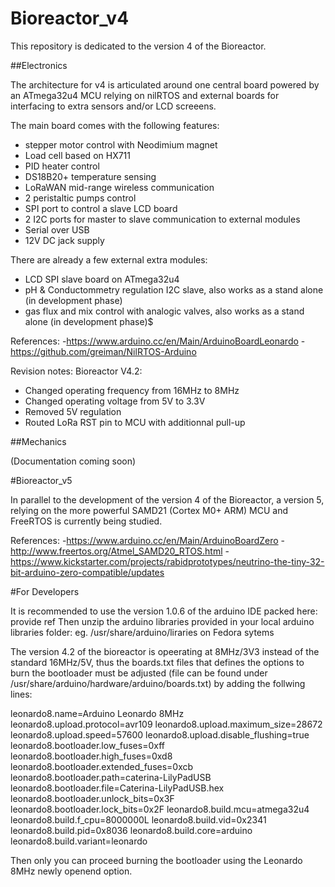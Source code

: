 # Bioreactor_v4

This repository is dedicated to the version 4 of the Bioreactor.

##Electronics

The architecture for v4 is articulated around one central board powered by 
an ATmega32u4 MCU relying on nilRTOS and external boards for interfacing
to extra sensors and/or LCD screeens.

The main board comes with the following features:
- stepper motor control with Neodimium magnet
- Load cell based on HX711
- PID heater control
- DS18B20+ temperature sensing
- LoRaWAN mid-range wireless communication
- 2 peristaltic pumps control
- SPI port to control a slave LCD board
- 2 I2C ports for master to slave communication to external modules
- Serial over USB
- 12V DC jack supply

There are already a few external extra modules:
- LCD SPI slave board on ATmega32u4
- pH & Conductommetry regulation I2C slave, also works as a stand alone (in development phase)
- gas flux and mix control with analogic valves, also works as a stand alone (in development phase)$

References:
-https://www.arduino.cc/en/Main/ArduinoBoardLeonardo
-https://github.com/greiman/NilRTOS-Arduino

Revision notes:
Bioreactor V4.2:
- Changed operating frequency from 16MHz to 8MHz
- Changed operating voltage from 5V to 3.3V
- Removed 5V regulation
- Routed LoRa RST pin to MCU with additionnal pull-up

##Mechanics

(Documentation coming soon)

#Bioreactor_v5

In parallel to the development of the version 4 of the Bioreactor, a version 5, relying on the 
more powerful SAMD21 (Cortex M0+ ARM) MCU and FreeRTOS is currently being studied.

References:
-https://www.arduino.cc/en/Main/ArduinoBoardZero
-http://www.freertos.org/Atmel_SAMD20_RTOS.html
-https://www.kickstarter.com/projects/rabidprototypes/neutrino-the-tiny-32-bit-arduino-zero-compatible/updates


#For Developers

It is recommended to use the version 1.0.6 of the arduino IDE packed here: provide ref
Then unzip the arduino libraries provided in your local arduino libraries folder: 
eg. /usr/share/arduino/liraries on Fedora sytems

The version 4.2 of the bioreactor is opeerating at 8MHz/3V3 instead of the standard 16MHz/5V, thus the boards.txt files
that defines the options to burn the bootloader must be adjusted (file can be found under /usr/share/arduino/hardware/arduino/boards.txt)
by adding the follwing lines:

leonardo8.name=Arduino Leonardo 8MHz
leonardo8.upload.protocol=avr109
leonardo8.upload.maximum_size=28672
leonardo8.upload.speed=57600
leonardo8.upload.disable_flushing=true
leonardo8.bootloader.low_fuses=0xff
leonardo8.bootloader.high_fuses=0xd8
leonardo8.bootloader.extended_fuses=0xcb
leonardo8.bootloader.path=caterina-LilyPadUSB
leonardo8.bootloader.file=Caterina-LilyPadUSB.hex
leonardo8.bootloader.unlock_bits=0x3F
leonardo8.bootloader.lock_bits=0x2F
leonardo8.build.mcu=atmega32u4
leonardo8.build.f_cpu=8000000L
leonardo8.build.vid=0x2341
leonardo8.build.pid=0x8036
leonardo8.build.core=arduino
leonardo8.build.variant=leonardo

Then only you can proceed burning the bootloader using the Leonardo 8MHz newly openend option.


